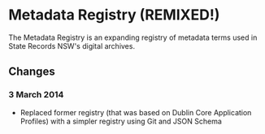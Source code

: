 # Metadata Registry (REMIXED!)

The Metadata Registry is an expanding registry of metadata terms used in State Records NSW's digital archives.

## Changes

### 3 March 2014

- Replaced former registry (that was based on Dublin Core Application Profiles) with a simpler registry using Git and JSON Schema